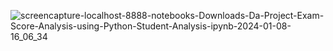 ![screencapture-localhost-8888-notebooks-Downloads-Da-Project-Exam-Score-Analysis-using-Python-Student-Analysis-ipynb-2024-01-08-16_06_34](https://github.com/Rizwans-github/Exam-Score-Analysis/assets/141806496/5440759e-feba-4e8b-8b4e-d1df2bc2bb47)
